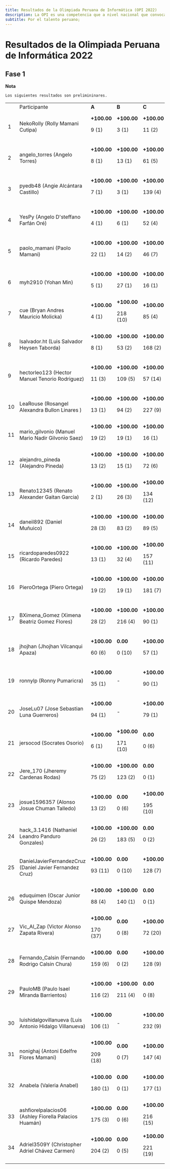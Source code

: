 ```yaml
---
title: Resultados de la Olimpiada Peruana de Informática (OPI 2022)
description: La OPI es una competencia que a nivel nacional que convoca a estudiantes de secundaria con habilidades de solución de problemas. Los estudiantes hacen uso de la lógica, su ingenio y habilidades de programación para resolver los desafíos presentados.
subtitle: Por el talento peruano;
---
```


# Resultados de la Olimpiada Peruana de Informática 2022

## Fase 1

**Nota**
```
Los siguientes resultados son prelimininares.
```

<table>
  <tr>
   <td>
   </td>
   <td>Participante
   </td>
   <td><strong>A</strong>
   </td>
   <td><strong>B</strong>
   </td>
   <td><strong>C</strong>
   </td>
   <td><strong>D</strong>
   </td>
   <td><strong>E</strong>
   </td>
   <td><strong>F</strong>
   </td>
   <td><strong>Total</strong>
   </td>
  </tr>
  <tr>
   <td>1
   </td>
   <td>NekoRolly (Rolly Mamani Cutipa)
   </td>
   <td><strong>+100.00</strong>
<p>
9 (1)
   </td>
   <td><strong>+100.00</strong>
<p>
3 (1)
   </td>
   <td><strong>+100.00</strong>
<p>
11 (2)
   </td>
   <td><strong>+100.00</strong>
<p>
0 (3)
   </td>
   <td><strong>+40.00</strong>
<p>
106 (11)
   </td>
   <td><strong>+100.00</strong>
<p>
0 (2)
   </td>
   <td><strong>540.00</strong>
<p>
129 (20)
   </td>
  </tr>
  <tr>
   <td>2
   </td>
   <td>angelo_torres (Angelo Torres)
   </td>
   <td><strong>+100.00</strong>
<p>
8 (1)
   </td>
   <td><strong>+100.00</strong>
<p>
13 (1)
   </td>
   <td><strong>+100.00</strong>
<p>
61 (5)
   </td>
   <td><strong>+100.00</strong>
<p>
153 (2)
   </td>
   <td>-
   </td>
   <td><strong>+100.00</strong>
<p>
0 (2)
   </td>
   <td><strong>500.00</strong>
<p>
235 (11)
   </td>
  </tr>
  <tr>
   <td>3
   </td>
   <td>pyedb48 (Angie Alcántara Castillo)
   </td>
   <td><strong>+100.00</strong>
<p>
7 (1)
   </td>
   <td><strong>+100.00</strong>
<p>
3 (1)
   </td>
   <td><strong>+100.00</strong>
<p>
139 (4)
   </td>
   <td><strong>+100.00</strong>
<p>
127 (2)
   </td>
   <td>-
   </td>
   <td><strong>+100.00</strong>
<p>
132 (4)
   </td>
   <td><strong>500.00</strong>
<p>
408 (12)
   </td>
  </tr>
  <tr>
   <td>4
   </td>
   <td>YesPy (Angelo D'steffano Farfán Oré)
   </td>
   <td><strong>+100.00</strong>
<p>
4 (1)
   </td>
   <td><strong>+100.00</strong>
<p>
6 (1)
   </td>
   <td><strong>+100.00</strong>
<p>
52 (4)
   </td>
   <td><strong>+100.00</strong>
<p>
138 (3)
   </td>
   <td>-
   </td>
   <td><strong>+8.00</strong>
<p>
0 (2)
   </td>
   <td><strong>408.00</strong>
<p>
200 (11)
   </td>
  </tr>
  <tr>
   <td>5
   </td>
   <td>paolo_mamani (Paolo Mamani)
   </td>
   <td><strong>+100.00</strong>
<p>
22 (1)
   </td>
   <td><strong>+100.00</strong>
<p>
14 (2)
   </td>
   <td><strong>+100.00</strong>
<p>
46 (7)
   </td>
   <td>-
   </td>
   <td><strong>0.00</strong>
<p>
0 (1)
   </td>
   <td><strong>+100.00</strong>
<p>
0 (1)
   </td>
   <td><strong>400.00</strong>
<p>
82 (12)
   </td>
  </tr>
  <tr>
   <td>6
   </td>
   <td>myh2910 (Yohan Min)
   </td>
   <td><strong>+100.00</strong>
<p>
5 (1)
   </td>
   <td><strong>+100.00</strong>
<p>
27 (1)
   </td>
   <td><strong>+100.00</strong>
<p>
16 (1)
   </td>
   <td><strong>+100.00</strong>
<p>
82 (4)
   </td>
   <td>-
   </td>
   <td>-
   </td>
   <td><strong>400.00</strong>
<p>
130 (7)
   </td>
  </tr>
  <tr>
   <td>7
   </td>
   <td>cue (Bryan Andres Mauricio Molicka)
   </td>
   <td><strong>+100.00</strong>
<p>
4 (1)
   </td>
   <td><strong>+100.00</strong>
<p>
218 (10)
   </td>
   <td><strong>+100.00</strong>
<p>
85 (4)
   </td>
   <td><strong>+5.00</strong>
<p>
161 (3)
   </td>
   <td>-
   </td>
   <td><strong>+40.00</strong>
<p>
0 (11)
   </td>
   <td><strong>345.00</strong>
<p>
468 (29)
   </td>
  </tr>
  <tr>
   <td>8
   </td>
   <td>lsalvador.ht (Luis Salvador Heysen Taborda)
   </td>
   <td><strong>+100.00</strong>
<p>
8 (1)
   </td>
   <td><strong>+100.00</strong>
<p>
53 (2)
   </td>
   <td><strong>+100.00</strong>
<p>
168 (2)
   </td>
   <td><strong>+10.00</strong>
<p>
184 (1)
   </td>
   <td>-
   </td>
   <td><strong>+8.00</strong>
<p>
0 (8)
   </td>
   <td><strong>318.00</strong>
<p>
413 (14)
   </td>
  </tr>
  <tr>
   <td>9
   </td>
   <td>hectorleo123 (Hector Manuel Tenorio Rodriguez)
   </td>
   <td><strong>+100.00</strong>
<p>
11 (3)
   </td>
   <td><strong>+100.00</strong>
<p>
109 (5)
   </td>
   <td><strong>+100.00</strong>
<p>
57 (14)
   </td>
   <td><strong>+10.00</strong>
<p>
68 (8)
   </td>
   <td><strong>0.00</strong>
<p>
0 (7)
   </td>
   <td><strong>0.00</strong>
<p>
0 (2)
   </td>
   <td><strong>310.00</strong>
<p>
245 (39)
   </td>
  </tr>
  <tr>
   <td>10
   </td>
   <td>LeaRouse (Rosangel Alexandra Bullon Linares )
   </td>
   <td><strong>+100.00</strong>
<p>
13 (1)
   </td>
   <td><strong>+100.00</strong>
<p>
94 (2)
   </td>
   <td><strong>+100.00</strong>
<p>
227 (9)
   </td>
   <td><strong>+10.00</strong>
<p>
146 (6)
   </td>
   <td>-
   </td>
   <td>-
   </td>
   <td><strong>310.00</strong>
<p>
480 (18)
   </td>
  </tr>
  <tr>
   <td>11
   </td>
   <td>mario_gilvonio (Manuel Mario Nadir Gilvonio Saez)
   </td>
   <td><strong>+100.00</strong>
<p>
19 (2)
   </td>
   <td><strong>+100.00</strong>
<p>
19 (1)
   </td>
   <td><strong>+100.00</strong>
<p>
16 (1)
   </td>
   <td>-
   </td>
   <td>-
   </td>
   <td>-
   </td>
   <td><strong>300.00</strong>
<p>
54 (4)
   </td>
  </tr>
  <tr>
   <td>12
   </td>
   <td>alejandro_pineda (Alejandro Pineda)
   </td>
   <td><strong>+100.00</strong>
<p>
13 (2)
   </td>
   <td><strong>+100.00</strong>
<p>
15 (1)
   </td>
   <td><strong>+100.00</strong>
<p>
72 (6)
   </td>
   <td>-
   </td>
   <td>-
   </td>
   <td>-
   </td>
   <td><strong>300.00</strong>
<p>
100 (9)
   </td>
  </tr>
  <tr>
   <td>13
   </td>
   <td>Renato12345 (Renato Alexander Gaitan Garcia)
   </td>
   <td><strong>+100.00</strong>
<p>
2 (1)
   </td>
   <td><strong>+100.00</strong>
<p>
26 (3)
   </td>
   <td><strong>+100.00</strong>
<p>
134 (12)
   </td>
   <td><strong>0.00</strong>
<p>
0 (1)
   </td>
   <td>-
   </td>
   <td>-
   </td>
   <td><strong>300.00</strong>
<p>
162 (17)
   </td>
  </tr>
  <tr>
   <td>14
   </td>
   <td>daneil892 (Daniel Muñuico)
   </td>
   <td><strong>+100.00</strong>
<p>
28 (3)
   </td>
   <td><strong>+100.00</strong>
<p>
83 (2)
   </td>
   <td><strong>+100.00</strong>
<p>
89 (5)
   </td>
   <td>-
   </td>
   <td>-
   </td>
   <td>-
   </td>
   <td><strong>300.00</strong>
<p>
200 (10)
   </td>
  </tr>
  <tr>
   <td>15
   </td>
   <td>ricardoparedes0922 (Ricardo Paredes)
   </td>
   <td><strong>+100.00</strong>
<p>
13 (1)
   </td>
   <td><strong>+100.00</strong>
<p>
32 (4)
   </td>
   <td><strong>+100.00</strong>
<p>
157 (11)
   </td>
   <td>-
   </td>
   <td><strong>0.00</strong>
<p>
0 (3)
   </td>
   <td>-
   </td>
   <td><strong>300.00</strong>
<p>
202 (19)
   </td>
  </tr>
  <tr>
   <td>16
   </td>
   <td>PieroOrtega (Piero Ortega)
   </td>
   <td><strong>+100.00</strong>
<p>
19 (2)
   </td>
   <td><strong>+100.00</strong>
<p>
19 (1)
   </td>
   <td><strong>+100.00</strong>
<p>
181 (7)
   </td>
   <td>-
   </td>
   <td>-
   </td>
   <td><strong>0.00</strong>
<p>
0 (1)
   </td>
   <td><strong>300.00</strong>
<p>
219 (11)
   </td>
  </tr>
  <tr>
   <td>17
   </td>
   <td>BXimena_Gomez (Ximena Beatriz Gomez Flores)
   </td>
   <td><strong>+100.00</strong>
<p>
28 (2)
   </td>
   <td><strong>+100.00</strong>
<p>
216 (4)
   </td>
   <td><strong>+100.00</strong>
<p>
90 (1)
   </td>
   <td>-
   </td>
   <td>-
   </td>
   <td><strong>0.00</strong>
<p>
0 (2)
   </td>
   <td><strong>300.00</strong>
<p>
334 (9)
   </td>
  </tr>
  <tr>
   <td>18
   </td>
   <td>jhojhan (Jhojhan Vilcanqui Apaza)
   </td>
   <td><strong>+100.00</strong>
<p>
60 (6)
   </td>
   <td><strong>0.00</strong>
<p>
0 (10)
   </td>
   <td><strong>+100.00</strong>
<p>
57 (1)
   </td>
   <td><strong>+30.00</strong>
<p>
99 (2)
   </td>
   <td>-
   </td>
   <td>-
   </td>
   <td><strong>230.00</strong>
<p>
216 (19)
   </td>
  </tr>
  <tr>
   <td>19
   </td>
   <td>ronnylp (Ronny Pumaricra)
   </td>
   <td><strong>+100.00</strong>
<p>
35 (1)
   </td>
   <td>-
   </td>
   <td><strong>+100.00</strong>
<p>
90 (1)
   </td>
   <td>-
   </td>
   <td>-
   </td>
   <td>-
   </td>
   <td><strong>200.00</strong>
<p>
125 (2)
   </td>
  </tr>
  <tr>
   <td>20
   </td>
   <td>JoseLu07 (Jose Sebastian Luna Guerreros)
   </td>
   <td><strong>+100.00</strong>
<p>
94 (1)
   </td>
   <td>-
   </td>
   <td><strong>+100.00</strong>
<p>
79 (1)
   </td>
   <td>-
   </td>
   <td>-
   </td>
   <td>-
   </td>
   <td><strong>200.00</strong>
<p>
173 (2)
   </td>
  </tr>
  <tr>
   <td>21
   </td>
   <td>jersocod (Socrates Osorio)
   </td>
   <td><strong>+100.00</strong>
<p>
6 (1)
   </td>
   <td><strong>+100.00</strong>
<p>
171 (10)
   </td>
   <td><strong>0.00</strong>
<p>
0 (6)
   </td>
   <td>-
   </td>
   <td>-
   </td>
   <td>-
   </td>
   <td><strong>200.00</strong>
<p>
177 (17)
   </td>
  </tr>
  <tr>
   <td>22
   </td>
   <td>Jere_170 (Jheremy Cardenas Rodas)
   </td>
   <td><strong>+100.00</strong>
<p>
75 (2)
   </td>
   <td><strong>+100.00</strong>
<p>
123 (2)
   </td>
   <td><strong>0.00</strong>
<p>
0 (1)
   </td>
   <td>-
   </td>
   <td>-
   </td>
   <td>-
   </td>
   <td><strong>200.00</strong>
<p>
198 (5)
   </td>
  </tr>
  <tr>
   <td>23
   </td>
   <td>josue1596357 (Alonso Josue Chuman Talledo)
   </td>
   <td><strong>+100.00</strong>
<p>
13 (2)
   </td>
   <td><strong>0.00</strong>
<p>
0 (6)
   </td>
   <td><strong>+100.00</strong>
<p>
195 (10)
   </td>
   <td>-
   </td>
   <td>-
   </td>
   <td>-
   </td>
   <td><strong>200.00</strong>
<p>
208 (18)
   </td>
  </tr>
  <tr>
   <td>24
   </td>
   <td>hack_3.1416 (Nathaniel Leandro Panduro Gonzales)
   </td>
   <td><strong>+100.00</strong>
<p>
26 (2)
   </td>
   <td><strong>+100.00</strong>
<p>
183 (5)
   </td>
   <td><strong>0.00</strong>
<p>
0 (2)
   </td>
   <td><strong>0.00</strong>
<p>
0 (3)
   </td>
   <td>-
   </td>
   <td>-
   </td>
   <td><strong>200.00</strong>
<p>
209 (12)
   </td>
  </tr>
  <tr>
   <td>25
   </td>
   <td>DanielJavierFernandezCruz (Daniel Javier Fernandez Cruz)
   </td>
   <td><strong>+100.00</strong>
<p>
93 (11)
   </td>
   <td><strong>0.00</strong>
<p>
0 (10)
   </td>
   <td><strong>+100.00</strong>
<p>
128 (7)
   </td>
   <td>-
   </td>
   <td>-
   </td>
   <td>-
   </td>
   <td><strong>200.00</strong>
<p>
221 (28)
   </td>
  </tr>
  <tr>
   <td>26
   </td>
   <td>eduquimen (Oscar Junior Quispe Mendoza)
   </td>
   <td><strong>+100.00</strong>
<p>
88 (4)
   </td>
   <td><strong>+100.00</strong>
<p>
140 (1)
   </td>
   <td><strong>0.00</strong>
<p>
0 (1)
   </td>
   <td>-
   </td>
   <td>-
   </td>
   <td>-
   </td>
   <td><strong>200.00</strong>
<p>
228 (6)
   </td>
  </tr>
  <tr>
   <td>27
   </td>
   <td>Vic_Al_Zap (Victor Alonso Zapata Rivera)
   </td>
   <td><strong>+100.00</strong>
<p>
170 (37)
   </td>
   <td><strong>0.00</strong>
<p>
0 (8)
   </td>
   <td><strong>+100.00</strong>
<p>
72 (20)
   </td>
   <td>-
   </td>
   <td>-
   </td>
   <td>-
   </td>
   <td><strong>200.00</strong>
<p>
242 (65)
   </td>
  </tr>
  <tr>
   <td>28
   </td>
   <td>Fernando_Calsin (Fernando Rodrigo Calsin Chura)
   </td>
   <td><strong>+100.00</strong>
<p>
159 (6)
   </td>
   <td><strong>0.00</strong>
<p>
0 (2)
   </td>
   <td><strong>+100.00</strong>
<p>
128 (9)
   </td>
   <td><strong>0.00</strong>
<p>
0 (1)
   </td>
   <td>-
   </td>
   <td>-
   </td>
   <td><strong>200.00</strong>
<p>
287 (18)
   </td>
  </tr>
  <tr>
   <td>29
   </td>
   <td>PauloMB (Paulo Isael Miranda Barrientos)
   </td>
   <td><strong>+100.00</strong>
<p>
116 (2)
   </td>
   <td><strong>+100.00</strong>
<p>
211 (4)
   </td>
   <td><strong>0.00</strong>
<p>
0 (8)
   </td>
   <td>-
   </td>
   <td>-
   </td>
   <td>-
   </td>
   <td><strong>200.00</strong>
<p>
327 (14)
   </td>
  </tr>
  <tr>
   <td>30
   </td>
   <td>luishidalgovillanueva (Luis Antonio Hidalgo Villanueva)
   </td>
   <td><strong>+100.00</strong>
<p>
106 (1)
   </td>
   <td>-
   </td>
   <td><strong>+100.00</strong>
<p>
232 (9)
   </td>
   <td>-
   </td>
   <td>-
   </td>
   <td>-
   </td>
   <td><strong>200.00</strong>
<p>
338 (10)
   </td>
  </tr>
  <tr>
   <td>31
   </td>
   <td>nonighaj (Antoni Edelfre Flores Mamani)
   </td>
   <td><strong>+100.00</strong>
<p>
209 (18)
   </td>
   <td><strong>0.00</strong>
<p>
0 (7)
   </td>
   <td><strong>+100.00</strong>
<p>
147 (4)
   </td>
   <td>-
   </td>
   <td>-
   </td>
   <td>-
   </td>
   <td><strong>200.00</strong>
<p>
356 (29)
   </td>
  </tr>
  <tr>
   <td>32
   </td>
   <td>Anabela (Valeria Anabel)
   </td>
   <td><strong>+100.00</strong>
<p>
180 (1)
   </td>
   <td><strong>0.00</strong>
<p>
0 (1)
   </td>
   <td><strong>+100.00</strong>
<p>
177 (1)
   </td>
   <td>-
   </td>
   <td>-
   </td>
   <td>-
   </td>
   <td><strong>200.00</strong>
<p>
357 (3)
   </td>
  </tr>
  <tr>
   <td>33
   </td>
   <td>ashfiorelpalacios06 (Ashley Fiorella Palacios Huamán)
   </td>
   <td><strong>+100.00</strong>
<p>
175 (3)
   </td>
   <td><strong>0.00</strong>
<p>
0 (6)
   </td>
   <td><strong>+100.00</strong>
<p>
216 (15)
   </td>
   <td>-
   </td>
   <td>-
   </td>
   <td>-
   </td>
   <td><strong>200.00</strong>
<p>
391 (24)
   </td>
  </tr>
  <tr>
   <td>34
   </td>
   <td>Adriel3509Y (Christopher Adriel Chávez Carmen)
   </td>
   <td><strong>+100.00</strong>
<p>
204 (2)
   </td>
   <td><strong>0.00</strong>
<p>
0 (5)
   </td>
   <td><strong>+100.00</strong>
<p>
221 (19)
   </td>
   <td>-
   </td>
   <td>-
   </td>
   <td>-
   </td>
   <td><strong>200.00</strong>
<p>
425 (26)
   </td>
  </tr>
</table>

